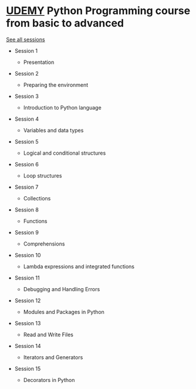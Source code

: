 # [UDEMY](https://www.udemy.com/curso-de-programacao-em-python-do-basico-ao-avancado) Python Programming course from basic to advanced

[See all sessions](https://github.com/rodrigocantarino/python/blob/master/course/docs/Geek-University-Programa-o-em-Python-Essencial.png)

- Session 1 
  - Presentation

- Session 2 
  - Preparing the environment

- Session 3 
  - Introduction to Python language

- Session 4
  - Variables and data types

- Session 5
  - Logical and conditional structures

- Session 6
  - Loop structures

- Session 7
  - Collections

- Session 8
  - Functions

- Session 9
  - Comprehensions

- Session 10
  - Lambda expressions and integrated functions

- Session 11
  - Debugging and Handling Errors

- Session 12
  - Modules and Packages in Python

- Session 13
  - Read and Write Files

- Session 14
  - Iterators and Generators

- Session 15
  - Decorators in Python